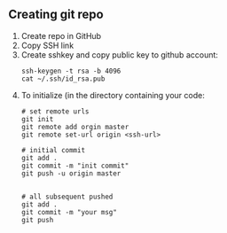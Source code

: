 ## Creating git repo

1. Create repo in GitHub
2. Copy SSH link
3. Create sshkey and copy public key to github account:
    ```
    ssh-keygen -t rsa -b 4096
    cat ~/.ssh/id_rsa.pub

    ```
4. To initialize (in the directory containing your code:
    ```
    # set remote urls
    git init
    git remote add orgin master
    git remote set-url origin <ssh-url>

    # initial commit
    git add .
    git commit -m "init commit"
    git push -u origin master


    # all subsequent pushed
    git add .
    git commit -m "your msg"
    git push
    ```

